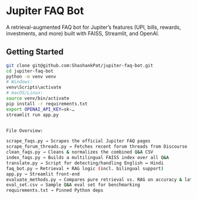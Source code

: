 # Jupiter FAQ Bot

A retrieval-augmented FAQ bot for Jupiter’s features (UPI, bills, rewards, investments, and more) built with FAISS, Streamlit, and OpenAI.

## Getting Started

```bash
git clone git@github.com:ShashankPat/jupiter-faq-bot.git
cd jupiter-faq-bot
python -m venv venv
# Windows:
venv\Scripts\activate
# macOS/Linux:
source venv/bin/activate
pip install -r requirements.txt
export OPENAI_API_KEY=sk-…
streamlit run app.py


File Overview:

scrape_faqs.py → Scrapes the official Jupiter FAQ pages
scrape_forum_threads.py → Fetches recent forum threads from Discourse
clean_faqs.py → Cleans & normalizes the combined Q&A CSV
index_faqs.py → Builds a multilingual FAISS index over all Q&A
translate.py → Script for detecting/handling English ↔ Hindi
faq_bot.py → Retrieval + RAG logic (incl. bilingual support)
app.py → Streamlit front-end
evaluate_methods.py → Compares pure retrieval vs. RAG on accuracy & latency
eval_set.csv → Sample Q&A eval set for benchmarking
requirements.txt → Pinned Python deps

